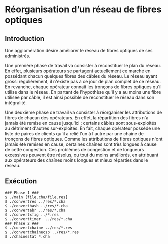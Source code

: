 Réorganisation d’un réseau de fibres optiques
=============================================

## Introduction
Une agglomération désire améliorer le réseau de fibres optiques de ses administrés.

Une première phase de travail va consister à reconstituer le plan du réseau. En effet, plusieurs opérateurs se partagent actuellement ce marché en possédant chacun quelques fibres des câbles du réseau. Le réseau ayant grossi régulièrement, il n'existe pas à ce jour de plan complet de ce réseau. En revanche, chaque opérateur connaît les tronçons de fibres optiques qu'il utilise dans le réseau. En partant de l'hypothèse qu'il y a au moins une fibre utilisée par câble, il est ainsi possible de reconstituer le réseau dans son intégralité.

Une deuxième phase de travail va consister à réorganiser les attributions de fibres de chacun des opérateurs. En effet, la répartition des fibres n'a jamais été remise en cause jusqu'ici : certains câbles sont sous-exploités au détriment d'autres sur-exploités. En fait, chaque opérateur possède une liste de paires de clients qu'il a relié l'un à l'autre par une chaîne de tronçons de fibres optiques. Comme les attributions de fibres optiques n'ont jamais été remises en cause, certaines chaînes sont très longues à cause de cette congestion. Ces problèmes de congestion et de longueurs excessives peuvent être résolus, ou tout du moins améliorés, en attribuant aux opérateurs des chaînes moins longues et mieux réparties dans le réseau.



## Exécution
```
### Phase 1 ###
$ ./main [file.cha/file.res]
$ ./convertres ../res/*.cha
$ ./converthash ../res/*.cha
$ ./convertabr ../res/*.cha
$ ./convertxfig ../*.res
$ ./converttimer  ../res/*.cha
### Phase 2 ###
$ ./convertchaine ../res/*.res
$ ./convertchainecsp ../res/*.res
$ ./chainestat *.cha
```
